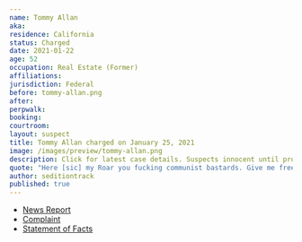 ```yaml
---
name: Tommy Allan
aka:
residence: California
status: Charged
date: 2021-01-22
age: 52
occupation: Real Estate (Former)
affiliations:
jurisdiction: Federal
before: tommy-allan.png
after:
perpwalk:
booking:
courtroom:
layout: suspect
title: Tommy Allan charged on January 25, 2021
image: /images/preview/tommy-allan.png
description: Click for latest case details. Suspects innocent until proven guilty.
quote: "Here [sic] my Roar you fucking communist bastards. Give me freedom or give me death."
author: seditiontrack
published: true
---
```


- [News Report](https://www.sacbee.com/news/local/article248703410.html)
- [Complaint](https://www.justice.gov/file/1360801/download)
- [Statement of Facts](https://www.justice.gov/file/1360801/download)
